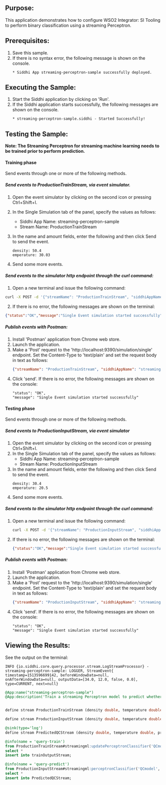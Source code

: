 
## Purpose:
This application demonstrates how to configure WSO2 Integrator: SI Tooling to perform binary classification using a streaming Perceptron.

## Prerequisites:
1. Save this sample.
2. If there is no syntax error, the following message is shown on the console.
	```
	* Siddhi App streaming-perceptron-sample successfully deployed.
	```

## Executing the Sample:
1. Start the Siddhi application by clicking on 'Run'.
2. If the Siddhi application starts successfully, the following messages are shown on the console.
	```
	* streaming-perceptron-sample.siddhi - Started Successfully!
	```

## Testing the Sample:

**Note: The Streaming Perceptron for streaming machine learning needs to be trained prior to perform prediction.**

#### Training phase
Send events through one or more of the following methods.

##### Send events to ProductionTrainStream, via event simulator.
1. Open the event simulator by clicking on the second icon or pressing Ctrl+Shift+I.
2. In the Single Simulation tab of the panel, specify the values as follows:
	* Siddhi App Name: streaming-perceptron-sample
	* Stream Name: ProductionTrainStream
3. In the name and amount fields, enter the following and then click Send to send the event.
	```
	density: 50.4
	emperature: 30.03
	```

4. Send some more events.

##### Send events to the simulator http endpoint through the curl command:
1. Open a new terminal and issue the following command:
```bash
curl -X POST -d '{"streamName": "ProductionTrainStream", "siddhiAppName": "streaming-perceptron-sample","data": [50.4, 30.03, true]}' http://localhost:9390/simulation/single -H 'content-type: text/plain'
```
2. If there is no error, the following messages are shown on the terminal:
```json
{"status":"OK","message":"Single Event simulation started successfully"}
```

##### Publish events with Postman:
1. Install 'Postman' application from Chrome web store.
2. Launch the application.
3. Make a 'Post' request to the 'http://localhost:9390/simulation/single' endpoint. Set the Content-Type to 'text/plain' and set the request body in text as follows:
	```json
	{"streamName": "ProductionTrainStream", "siddhiAppName": "streaming-perceptron-sample","data": [50.4, 30.03, true]}
	```
4. Click 'send'. If there is no error, the following messages are shown on the console:
	```
	"status": "OK",
	"message": "Single Event simulation started successfully"
	```

#### Testing phase
Send events through one or more of the following methods.

##### Send events to ProductionInputStream, via event simulator
1. Open the event simulator by clicking on the second icon or pressing Ctrl+Shift+I.
2. In the Single Simulation tab of the panel, specify the values as follows:
	* Siddhi App Name: streaming-perceptron-sample
	* Stream Name: ProductionInputStream
3. In the name and amount fields, enter the following and then click Send to send the event.
	```
	density: 30.4
	emperature: 20.5
	```
4. Send some more events.

##### Send events to the simulator http endpoint through the curl command:
1. Open a new terminal and issue the following command:
	```bash
	curl -X POST -d '{"streamName": "ProductionInputStream", "siddhiAppName": "streaming-perceptron-sample","data": [30.4, 20.5]}' http://localhost:9390/simulation/single -H 'content-type: text/plain'
	```
2. If there is no error, the following messages are shown on the terminal:
	```json
	{"status":"OK","message":"Single Event simulation started successfully"}
	```

##### Publish events with Postman:
1. Install 'Postman' application from Chrome web store.
2. Launch the application.
3. Make a 'Post' request to the 'http://localhost:9390/simulation/single' endpoint. Set the Content-Type to 'text/plain' and set the request body in text as follows:
	```json
	{"streamName": "ProductionInputStream", "siddhiAppName": "streaming-perceptron-sample","data": [30.4, 20.5]}
	```
4. Click 'send'. If there is no error, the following messages are shown on the console:
	```
	"status": "OK",
	"message": "Single Event simulation started successfully"
	```

## Viewing the Results:
See the output on the terminal:
```
INFO {io.siddhi.core.query.processor.stream.LogStreamProcessor} - streaming-perceptron-sample: LOGGER, StreamEvent{ timestamp=1513596699142, beforeWindowData=null, onAfterWindowData=null, outputData=[34.0, 12.0, false, 0.0], type=CURRENT, next=null}
```

```sql
@App:name("streaming-perceptron-sample")
@App:description('Train a streaming Perceptron model to predict whether an item passes quality check.')


define stream ProductionTrainStream (density double, temperature double, qualityCheck_pass bool );

define stream ProductionInputStream (density double, temperature double);

@sink(type='log')
define stream PredictedQCStream (density double, temperature double, prediction bool, confidenceLevel double);

@info(name = 'query-train')
from ProductionTrainStream#streamingml:updatePerceptronClassifier('QCmodel', qualityCheck_pass, 0.1, density, temperature)
select *
insert into trainOutputStream;

@info(name = 'query-predict')
from ProductionInputStream#streamingml:perceptronClassifier('QCmodel', 0.0, 0.5, density, temperature)
select *
insert into PredictedQCStream;
```